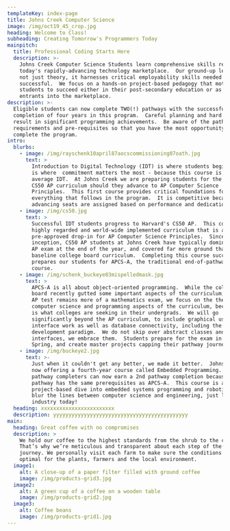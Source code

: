 ```yaml
---
templateKey: index-page
title: Johns Creek Computer Science
image: /img/oct19_45_crop.jpg
heading: Welcome to Class!
subheading: Creating Tomorrow's Programmers Today
mainpitch:
  title: Professional Coding Starts Here
  description: >-
    Johns Creek Computer Science Students learn comprehensive skills required in
    today's rapidly-advancing technology marketplace.  Our ground-up learning
    not just theory, it harnesses critical employability skills needed to be
    successful.  We focus on a hands-on project-based pedagogy that motivates
    students to succeed either in their post-secondary education or as direct
    entrants into the marketplace.
description: >-
  Eligible students can now complete TWO(!) pathways with the successful
  completion of four years in this program.  Careful planning and hard work can
  result in significant programming achievements.  Be aware of the pathway
  requirements and pre-requisites so that you have the most opportunity to
  complete the program.
intro:
  blurbs:
    - image: /img/rayschenk10april87aocscommissioning07oath.jpg
      text: >
        Introduction to Digital Technology (IDT) is where students begin.  This
        is where  commitment matters the most - because this course is not your
        average IDT.  At Johns Creek we are preparing students for the Harvard
        CS50 AP curriculum should they advance to AP Computer Science
        Principles.  This first course provides critical foundations for
        everything that follows in the program.  It is competitive because
        advancing seats are assigned based on performance and dedication.
    - image: /img/cs50.jpg
      text: >
        Successful IDT students progress to Harvard's CS50 AP.  This course is a
        highly regarded and world-wide implemented curriculum that is a
        pre-approved drop-in for AP Computer Science Principles.  Since its
        inception, CS50 AP students at Johns Creek have typically dominated the
        AP exam at the end of the year, and covered far more ground that the
        baseline college board curriculum.  Completing this course successfully
        prepares our students for APCS-A, the traditional end-of-pathway
        course. 
    - image: /img/schenk_buckeye03mispelledmask.jpg
      text: >
        APCS-A is all about object-oriented programming.  While the college
        board recently gutted some important aspects of the curriculum, and the
        AP test remains more of a mathematics exam, we focus on the theoretical
        computer science and programming aspects of the curriculum, because that
        is what colleges are seeking in their undergrads.  We will go
        significantly beyond the AP curriculum, to include graphical user
        interface work as well as database connectivity, including the MVC
        development paradigm.  We do not skip over abstract classes and
        interfaces, we embrace them.  Students prepare for the exam in the
        Spring, and create master projects capping their pathway journey.
    - image: /img/buckeye2.jpg
      text: >-
        Just when it couldn't get any better, we made it better.  Johns Creek is
        now offering a fourth-year course called Embedded Programming.  Senior
        pathway completers can now earn a 2nd pathway completion because this
        pathway has the same prerequisites as APCS-A.  This course is a
        project-based dive into embedded systems programming and robotics.  We
        blur the lines between computer science and engineering, just like
        industry today!
  heading: xxxxxxxxxxxxxxxxxxxxxxxx
  description: yyyyyyyyyyyyyyyyyyyyyyyyyyyyyyyyyyyyyyyyyyyy
main:
  heading: Great coffee with no compromises
  description: >
    We hold our coffee to the highest standards from the shrub to the cup.
    That’s why we’re meticulous and transparent about each step of the coffee’s
    journey. We personally visit each farm to make sure the conditions are
    optimal for the plants, farmers and the local environment.
  image1:
    alt: A close-up of a paper filter filled with ground coffee
    image: /img/products-grid3.jpg
  image2:
    alt: A green cup of a coffee on a wooden table
    image: /img/products-grid2.jpg
  image3:
    alt: Coffee beans
    image: /img/products-grid1.jpg
---
```


